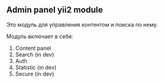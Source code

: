 ## Admin panel yii2 module

Это модуль для управления контентом и поиска по нему.

Модуль включает в себя:

1. Content panel
2. Search (in dev)
3. Auth
4. Statistic (in dev)
5. Secure (in dev)